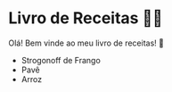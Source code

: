 # Livro de Receitas :man_cook:

Olá! Bem vinde ao meu livro de receitas! :wave:

- Strogonoff de Frango
- Pavê
- Arroz
